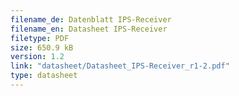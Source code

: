 ```yaml
---
filename_de: Datenblatt IPS-Receiver
filename_en: Datasheet IPS-Receiver
filetype: PDF
size: 650.9 kB
version: 1.2
link: "datasheet/Datasheet_IPS-Receiver_r1-2.pdf"
type: datasheet
---
```

